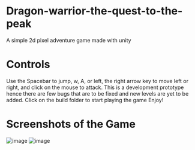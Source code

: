 # Dragon-warrior-the-quest-to-the-peak
A simple 2d pixel adventure game made with unity

# Controls
Use the Spacebar to jump, w, A, or left, the right arrow key to move left or right, and click on the mouse to attack. This is a development prototype hence there are few bugs that are to be fixed and new levels are yet to be added. Click on the build folder to start playing the game Enjoy!


# Screenshots of the Game

![image](https://github.com/user-attachments/assets/e2dbc8bd-3d65-4317-aadc-c817756d3d80)
![image](https://github.com/user-attachments/assets/81ff31f0-dde9-410f-9375-4cdf96822ea9)



